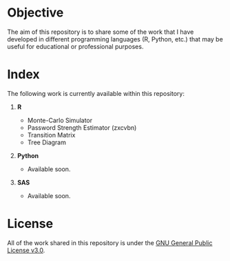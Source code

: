 # Objective
The aim of this repository is to share some of the work that I have developed in different programming languages (R, Python, etc.) that may be useful for educational or professional purposes.

# Index
The following work is currently available within this repository:
1. <b>R</b>
   * Monte-Carlo Simulator
   * Password Strength Estimator (zxcvbn)
   * Transition Matrix
   * Tree Diagram

2. <b>Python</b>
   * Available soon.

3. <b>SAS</b>
   * Available soon.

# License
All of the work shared in this repository is under the <a href ="https://choosealicense.com/licenses/gpl-3.0/">GNU General Public License v3.0</a>.
